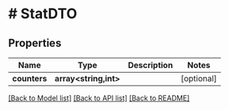 # # StatDTO

## Properties

Name | Type | Description | Notes
------------ | ------------- | ------------- | -------------
**counters** | **array<string,int>** |  | [optional]

[[Back to Model list]](../../README.md#models) [[Back to API list]](../../README.md#endpoints) [[Back to README]](../../README.md)
